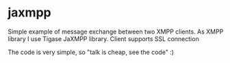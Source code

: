 # jaxmpp
Simple example of message exchange between two XMPP clients. 
As XMPP library I use Tigase JaXMPP library. 
Client supports SSL connection

The code is very simple, so "talk is cheap, see the code" :)

